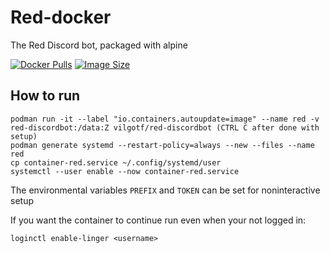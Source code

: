 # Red-docker
The Red Discord bot, packaged with alpine

[![Docker Pulls](https://img.shields.io/docker/pulls/vilgotf/red-discordbot)](https://hub.docker.com/r/vilgotf/red-discordbot)
[![Image Size](https://images.microbadger.com/badges/image/vilgotf/red-discordbot.svg)](https://microbadger.com/images/vilgotf/red-discordbot)

## How to run
```
podman run -it --label "io.containers.autoupdate=image" --name red -v red-discordbot:/data:Z vilgotf/red-discordbot (CTRL C after done with setup)
podman generate systemd --restart-policy=always --new --files --name red
cp container-red.service ~/.config/systemd/user
systemctl --user enable --now container-red.service
```

The environmental variables `PREFIX` and `TOKEN` can be set for noninteractive setup

If you want the container to continue run even when your not logged in:
```
loginctl enable-linger <username>
```
